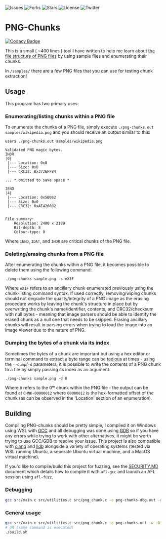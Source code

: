 ![Issues](https://img.shields.io/github/issues/michaellrowley/png-chunks) ![Forks](https://img.shields.io/github/forks/michaellrowley/png-chunks) ![Stars](https://img.shields.io/github/stars/michaellrowley/png-chunks) ![License](https://img.shields.io/github/license/michaellrowley/png-chunks) ![Twitter](https://img.shields.io/twitter/url?url=https%3A%2F%2Fgithub.com%2Fmichaellrowley%2Fpng-chunks)

# PNG-Chunks

[![Codacy Badge](https://api.codacy.com/project/badge/Grade/086e94607be44ef9a381b4576bf51728)](https://app.codacy.com/gh/michaellrowley/png-chunks?utm_source=github.com&utm_medium=referral&utm_content=michaellrowley/png-chunks&utm_campaign=Badge_Grade_Settings)

This is a small ( ~400 lines ) tool I have written to help me learn about
[the file structure of PNG files](https://en.wikipedia.org/wiki/Portable_Network_Graphics)
by using sample files and enumerating their chunks.

In ``/samples/`` there are a few PNG files that you can use for testing chunk extraction!

## Usage

This program has two primary uses:

### Enumerating/listing chunks within a PNG file

To enumerate the chunks of a PNG file, simply execute
``./png-chunks.out samples/wikipedia.png`` and you should receive an output
similar to this:

```None
user$ ./png-chunks.out samples/wikipedia.png

Validated PNG magic bytes.
IHDR
|0|
 |--- Location: 0x8
 |--- Size: 0xD
 |--- CRC32: 0x373EFFB4

... * omitted to save space *

IEND
|4|
 |--- Location: 0x5B082
 |--- Size: 0x0
 |--- CRC32: 0xAE426082


File summary:
	Resolution: 2400 x 2189
	Bit-depth: 8
	Colour-type: 0
```

Where ``IEND``, ``IDAT``, and ``IHDR`` are critical chunks of the PNG file.

### Deleting/erasing chunks from a PNG file

After enumerating the chunks within a PNG file, it becomes possible to delete
them using the following command:

```None
./png-chunks sample.png -s eXIF
```

Where ``eXIF`` refers to an ancillary chunk enumerated previously using the
chunk-listing command syntax. If used correctly, removing/wiping chunks should
not degrade the quality/integrity of a PNG image as the erasing procedure
works by leaving the chunk's structure in place but by overwriting the chunk's
name/identifier, contents, and CRC32/checksum with null bytes - meaning that
image parsers should be able to identify the erased chunk as a null one that
needs to be skipped. Erasing ancillary chunks will result in parsing errors
when trying to load the image into an image viewer due to the nature of PNG.

### Dumping the bytes of a chunk via its index

Sometimes the bytes of a chunk are important but using a hex editor or
terminal command to extract a byte range can be
[tedious](https://stackoverflow.com/a/40792605/) at times - using the
``--dump``/``-d`` parameters, it is possible to write the contents of
a PNG chunk to a file by simply passing its index as an argument.

```None
./png-chunks sample.png -d 0
```

Where ``0`` refers to the 0ᵗʰ chunk within the PNG file - the output
can be found at ``CHNK-00000012`` where ``00000012`` is the hex-formatted
offset of the chunk (as can be observed in the 'Location' section of an
enumeration).

## Building

Compiling PNG-chunks should be pretty simple, I compiled it on Windows using
WSL with [GCC](https://gcc.gnu.org/) and all debugging was done using
[GDB](https://www.gnu.org/software/gdb/) so if you have any errors while
trying to work with other alternatives, it might be worth trying to use
GCC/GDB to resolve your issue. This project is also compatible with
[clang](https://clang.llvm.org/) and [lldb](https://lldb.llvm.org/) alongside
a variety of operating systems (tested via WSL running Ubuntu, a seperate
Ubuntu virtual machine, and a MacOS virtual machine).

If you'd like to compile/build this project for fuzzing, see the
[SECURITY.MD](https://github.com/michaellrowley/png-chunks/blob/main/SECURITY.md)
document which details how to compile it with ``afl-gcc`` and launch an
AFL session using ``afl-fuzz``.

### Debugging

```bash
gcc src/main.c src/utilities.c src/png_chunk.c -o png-chunks-dbg.out -ggdb -v
```

### General usage

```bash
gcc src/main.c src/utilities.c src/png_chunk.c -o png-chunks.out -w -Ofast
# OR (same command is executed)
./build.sh
```
